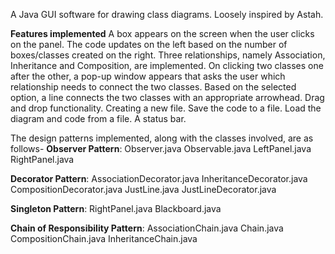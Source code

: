 A Java GUI software for drawing class diagrams. Loosely inspired by Astah. 

**Features implemented**
A box appears on the screen when the user clicks on the panel.
The code updates on the left based on the number of boxes/classes created on the right.
Three relationships, namely Association, Inheritance and Composition, are implemented.
On clicking two classes one after the other, a pop-up window appears that asks the user which relationship needs to connect the two classes.
Based on the selected option, a line connects the two classes with an appropriate arrowhead.
Drag and drop functionality.
Creating a new file.
Save the code to a file. 
Load the diagram and code from a file.
 A status bar.


The design patterns implemented, along with the classes involved, are as follows-
**Observer Pattern**:
Observer.java
Observable.java
LeftPanel.java
RightPanel.java

**Decorator Pattern**:
AssociationDecorator.java
InheritanceDecorator.java
CompositionDecorator.java
JustLine.java
JustLineDecorator.java

**Singleton Pattern**:
RightPanel.java
Blackboard.java

**Chain of Responsibility Pattern**:
AssociationChain.java
Chain.java
CompositionChain.java
InheritanceChain.java
